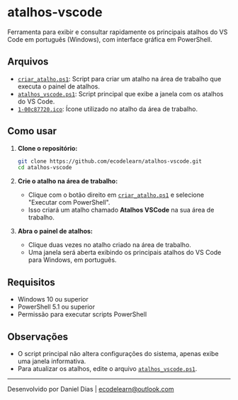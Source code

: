 # atalhos-vscode

Ferramenta para exibir e consultar rapidamente os principais atalhos do VS Code em português (Windows), com interface gráfica em PowerShell.

## Arquivos

- [`criar_atalho.ps1`](criar_atalho.ps1): Script para criar um atalho na área de trabalho que executa o painel de atalhos.
- [`atalhos_vscode.ps1`](atalhos_vscode.ps1): Script principal que exibe a janela com os atalhos do VS Code.
- [`1-00c87720.ico`](1-00c87720.ico): Ícone utilizado no atalho da área de trabalho.

## Como usar

1. **Clone o repositório:**
   ```sh
   git clone https://github.com/ecodelearn/atalhos-vscode.git
   cd atalhos-vscode
   ```

2. **Crie o atalho na área de trabalho:**
   - Clique com o botão direito em [`criar_atalho.ps1`](criar_atalho.ps1) e selecione "Executar com PowerShell".
   - Isso criará um atalho chamado **Atalhos VSCode** na sua área de trabalho.

3. **Abra o painel de atalhos:**
   - Clique duas vezes no atalho criado na área de trabalho.
   - Uma janela será aberta exibindo os principais atalhos do VS Code para Windows, em português.

## Requisitos

- Windows 10 ou superior
- PowerShell 5.1 ou superior
- Permissão para executar scripts PowerShell

## Observações

- O script principal não altera configurações do sistema, apenas exibe uma janela informativa.
- Para atualizar os atalhos, edite o arquivo [`atalhos_vscode.ps1`](atalhos_vscode.ps1).

---
Desenvolvido por Daniel Dias | ecodelearn@outlook.com
